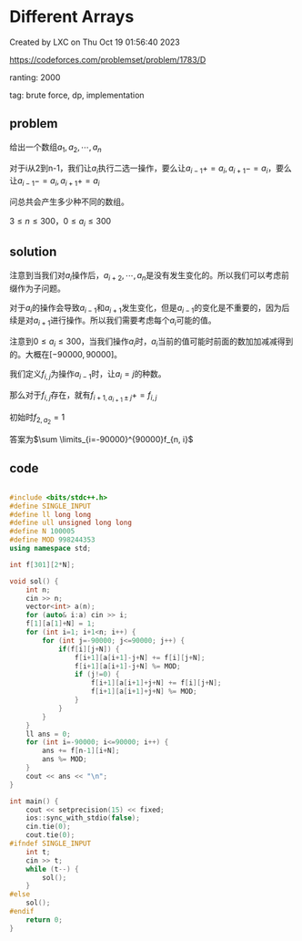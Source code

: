 # Different Arrays

Created by LXC on Thu Oct 19 01:56:40 2023

https://codeforces.com/problemset/problem/1783/D

ranting: 2000

tag: brute force, dp, implementation

## problem

给出一个数组$a_1, a_2, \cdots, a_n$


对于i从2到n-1，我们让$a_i$执行二选一操作，要么让$a_{i-1} += a_i, a_{i+1} -= a_i$，要么让$a_{i-1} -= a_i, a_{i+1} += a_i$

问总共会产生多少种不同的数组。

$3 \le n \le 300$，$0 \le a_i \le 300$

## solution

注意到当我们对$a_i$操作后，$a_{i+2}, \cdots, a_n$是没有发生变化的。所以我们可以考虑前缀作为子问题。

对于$a_i$的操作会导致$a_{i-1}$和$a_{i+1}$发生变化，但是$a_{i-1}$的变化是不重要的，因为后续是对$a_{i+1}$进行操作。所以我们需要考虑每个$a_{i}$可能的值。

注意到$0 \le a_{i} \le 300$，当我们操作$a_i$时，$a_i$当前的值可能时前面的数加加减减得到的。大概在$[-90000, 90000]$。

我们定义$f_{i,j}$为操作$a_{i-1}$时，让$a_{i} = j$的种数。

那么对于$f_{i,j}$存在，就有$f_{i+1, a_{i+1} \pm j} += f_{i,j}$

初始时$f_{2, a_2} = 1$

答案为$\sum \limits_{i=-90000}^{90000}f_{n, i}$

## code

``` cpp

#include <bits/stdc++.h>
#define SINGLE_INPUT
#define ll long long
#define ull unsigned long long
#define N 100005
#define MOD 998244353
using namespace std;

int f[301][2*N];

void sol() {
	int n;
    cin >> n;
    vector<int> a(n);
    for (auto& i:a) cin >> i;
    f[1][a[1]+N] = 1;
    for (int i=1; i+1<n; i++) {
        for (int j=-90000; j<=90000; j++) {
            if(f[i][j+N]) {
                f[i+1][a[i+1]-j+N] += f[i][j+N];
                f[i+1][a[i+1]-j+N] %= MOD;
                if (j!=0) {
                    f[i+1][a[i+1]+j+N] += f[i][j+N];
                    f[i+1][a[i+1]+j+N] %= MOD;
                }
            }
        }
    }
    ll ans = 0;
    for (int i=-90000; i<=90000; i++) {
        ans += f[n-1][i+N];
        ans %= MOD;
    }
    cout << ans << "\n";
}

int main() {
    cout << setprecision(15) << fixed;
    ios::sync_with_stdio(false);
    cin.tie(0);
    cout.tie(0);
#ifndef SINGLE_INPUT
    int t;
    cin >> t;
    while (t--) {
        sol();
    }
#else
    sol();
#endif
    return 0;
}

```
